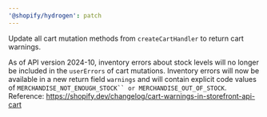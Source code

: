 ```yaml
---
'@shopify/hydrogen': patch
---
```


Update all cart mutation methods from `createCartHandler` to return cart warnings.

As of API version 2024-10, inventory errors about stock levels will no longer be included in the `userErrors` of cart mutations. Inventory errors will now be available in a new return field `warnings` and will contain explicit code values of `MERCHANDISE_NOT_ENOUGH_STOCK`` or MERCHANDISE_OUT_OF_STOCK`. Reference: https://shopify.dev/changelog/cart-warnings-in-storefront-api-cart
